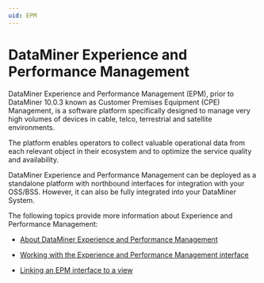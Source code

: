```yaml
---
uid: EPM
---
```


# DataMiner Experience and Performance Management

DataMiner Experience and Performance Management (EPM), prior to DataMiner 10.0.3 known as Customer Premises Equipment (CPE) Management, is a software platform specifically designed to manage very high volumes of devices in cable, telco, terrestrial and satellite environments.

The platform enables operators to collect valuable operational data from each relevant object in their ecosystem and to optimize the service quality and availability.

DataMiner Experience and Performance Management can be deployed as a standalone platform with northbound interfaces for integration with your OSS/BSS. However, it can also be fully integrated into your DataMiner System.

The following topics provide more information about Experience and Performance Management:

- [About DataMiner Experience and Performance Management](xref:About_DMS_Experience_and_Performance_Management)

- [Working with the Experience and Performance Management interface](xref:Working_with_the_Experience_and_Performance_Management_interface)

- [Linking an EPM interface to a view](xref:Linking_an_EPM_interface_to_a_view)
